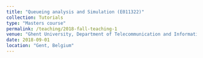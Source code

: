 ```yaml
---
title: "Queueing analysis and Simulation (E011322)"
collection: Tutorials
type: "Masters course"
permalink: /teaching/2018-fall-teaching-1
venue: "Ghent University, Department of Telecommunication and Information Processing (TELIN)"
date: 2018-09-01
location: "Gent, Belgium"
---
```


